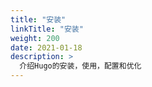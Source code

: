 ```yaml
---
title: "安装"
linkTitle: "安装"
weight: 200
date: 2021-01-18
description: >
  介绍Hugo的安装，使用，配置和优化
---
```

